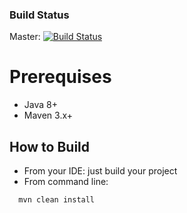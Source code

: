 ### Build Status
Master: [![Build Status](https://travis-ci.org/htchepannou/kiosk-persistence.svg?branch=master)](https://travis-ci.org/htchepannou/kiosk-persistence)


# Prerequises
- Java 8+
- Maven 3.x+


## How to Build
- From your IDE: just build your project
- From command line: 
```
  mvn clean install
```  
